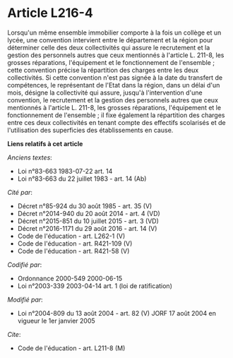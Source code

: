 # Article L216-4

Lorsqu'un même ensemble immobilier comporte à la fois un collège et un lycée, une convention intervient entre le département
et la région pour déterminer celle des deux collectivités qui assure le recrutement et la gestion des personnels autres que
ceux mentionnés à l'article L. 211-8, les grosses réparations, l'équipement et le fonctionnement de l'ensemble ; cette
convention précise la répartition des charges entre les deux collectivités. Si cette convention n'est pas signée à la date du
transfert de compétences, le représentant de l'Etat dans la région, dans un délai d'un mois, désigne la collectivité qui
assure, jusqu'à l'intervention d'une convention, le recrutement et la gestion des personnels autres que ceux mentionnés à
l'article L. 211-8, les grosses réparations, l'équipement et le fonctionnement de l'ensemble ; il fixe également la
répartition des charges entre ces deux collectivités en tenant compte des effectifs scolarisés et de l'utilisation des
superficies des établissements en cause.

**Liens relatifs à cet article**

_Anciens textes_:

  - Loi n°83-663 1983-07-22 art. 14
  - Loi n°83-663 du 22 juillet 1983 - art. 14 (Ab)

_Cité par_:

  - Décret n°85-924 du 30 août 1985 - art. 35 (V)
  - Décret n°2014-940 du 20 août 2014 - art. 4 (VD)
  - Décret n°2015-851 du 10 juillet 2015 - art. 3 (VD)
  - Décret n°2016-1171 du 29 août 2016 - art. 14 (V)
  - Code de l'éducation - art. L262-1 (V)
  - Code de l'éducation - art. R421-109 (V)
  - Code de l'éducation - art. R421-58 (V)

_Codifié par_:

  - Ordonnance 2000-549 2000-06-15
  - Loi n°2003-339 2003-04-14 art. 1 (loi de ratification)

_Modifié par_:

  - Loi n°2004-809 du 13 août 2004 - art. 82 (V) JORF 17 août 2004 en vigueur le 1er janvier 2005

_Cite_:

  - Code de l'éducation - art. L211-8 (M)
